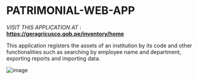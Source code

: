 # PATRIMONIAL-WEB-APP
*VISIT THIS APPLICATION AT* : **https://geragricusco.gob.pe/inventory/home**

This application registers the assets of an institution by its code and other functionalities such as searching by employee name and department, exporting reports and importing data.

![image](https://github.com/user-attachments/assets/43cf81ab-cb40-4852-87e0-3afd0761cf28)
